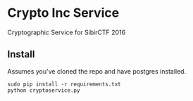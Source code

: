 # Crypto Inc Service
Cryptographic Service for SibirCTF 2016

## Install
Assumes you've cloned the repo and have postgres installed.
```
sudo pip install -r requirements.txt
python cryptoservice.py
```
